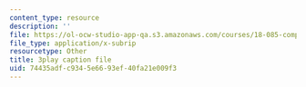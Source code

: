 ```yaml
---
content_type: resource
description: ''
file: https://ol-ocw-studio-app-qa.s3.amazonaws.com/courses/18-085-computational-science-and-engineering-i-fall-2008/74435adfc9345e6693ef40fa21e009f3_E1o1h-_4Bn4.vtt
file_type: application/x-subrip
resourcetype: Other
title: 3play caption file
uid: 74435adf-c934-5e66-93ef-40fa21e009f3
---
```

